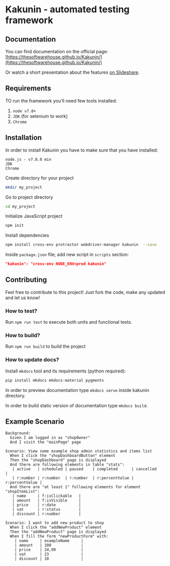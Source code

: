 # Kakunin - automated testing framework

## Documentation

You can find documentation on the official page:   
[https://thesoftwarehouse.github.io/Kakunin/](https://thesoftwarehouse.github.io/Kakunin/)

Or watch a short presentation about the features [on Slideshare](https://www.slideshare.net/thesoftwarehouse/kakunin-e2e-framework-showcase).

## Requirements

TO run the framework you'll need few tools installed:
1. `node v7.0+`
2. `JDK` (for selenium to work)
3. `Chrome`

## Installation

In order to install Kakunin you have to make sure that you have installed:

    node.js - v7.8.0 min
    JDK
    Chrome
    
Create directory for your project
```bash
mkdir my_project
```
    
Go to project directory 
```bash
cd my_project
```
    
Initialize JavaScript project
```bash
npm init
```

Install dependencies
```bash
npm install cross-env protractor webdriver-manager kakunin  --save
```
    
Inside `package.json` file; add new script in `scripts` section:
```json
"kakunin": "cross-env NODE_ENV=prod kakunin"
``` 


## Contributing

Feel free to contribute to this project! Just fork the code, make any updated and let us know!


### How to test?

Run `npm run test` to execute both units and functional tests.


### How to build?

Run `npm run build` to build the project


### How to update docs?

Install `mkdocs` tool and its requirements (python required):

```bash
pip install mkdocs mkdocs-material pygments
```

In order to preview documentation type `mkdocs serve` inside kakunin directory.

In order to build static version of documentation type `mkdocs build`.

## Example Scenario

```Gherkin
Background:
  Given I am logged in as "shopOwner"
  And I visit the "mainPage" page
  
Scenario: View some example shop admin statistics and items list
  When I click the "shopDashboardButton" element
  Then the "shopDashboard" page is displayed
  And there are following elements in table "stats":
   | active   | scheduled | paused    | completed      | cancelled      |
   | r:number | r:number  | r:number  | r:percentValue | r:percentValue |
  And there are "at least 1" following elements for element "shopItemList":
   | name     | f:isClickable   |
   | amount   | f:isVisible     |
   | price    | r:date          |
   | vat      | r:status        |
   | discount | r:number        |
   
Scenario: I want to add new product to shop
  When I click the "addNewProduct" element
  Then the "addNewProduct" page is displayed
  When I fill the form "newProductForm" with:
    | name     | exampleName     |
    | amount   | 100             |
    | price    | 24,99           |
    | vat      | 23              |
    | discount | 10              |
```